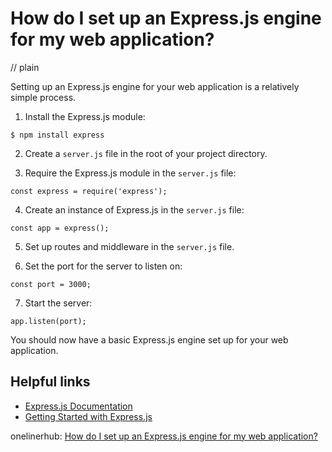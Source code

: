 # How do I set up an Express.js engine for my web application?
// plain

Setting up an Express.js engine for your web application is a relatively simple process.

1. Install the Express.js module:
```
$ npm install express
```

2. Create a `server.js` file in the root of your project directory.

3. Require the Express.js module in the `server.js` file:
```
const express = require('express');
```

4. Create an instance of Express.js in the `server.js` file:
```
const app = express();
```

5. Set up routes and middleware in the `server.js` file.

6. Set the port for the server to listen on:
```
const port = 3000;
```

7. Start the server:
```
app.listen(port);
```

You should now have a basic Express.js engine set up for your web application.

## Helpful links
- [Express.js Documentation](https://expressjs.com/en/api.html)
- [Getting Started with Express.js](https://expressjs.com/en/starter/installing.html)

onelinerhub: [How do I set up an Express.js engine for my web application?](https://onelinerhub.com/expressjs/how-do-i-set-up-an-express-js-engine-for-my-web-application)